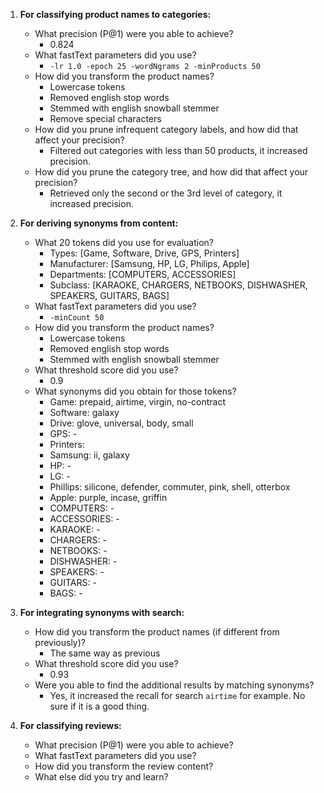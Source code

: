 1. **For classifying product names to categories:** 
    - What precision (P@1) were you able to achieve?
        - 0.824
    - What fastText parameters did you use?
        - `-lr 1.0 -epoch 25 -wordNgrams 2 -minProducts 50`
    - How did you transform the product names?
      - Lowercase tokens
      - Removed english stop words
      - Stemmed with english snowball stemmer
      - Remove special characters
    - How did you prune infrequent category labels, and how did that affect your precision?
      - Filtered out categories with less than 50 products, it increased precision.
    - How did you prune the category tree, and how did that affect your precision?
      - Retrieved only the second or the 3rd level of category, it increased precision.


2. **For deriving synonyms from content:**
    - What 20 tokens did you use for evaluation?
      - Types: [Game, Software, Drive, GPS, Printers]
      - Manufacturer: [Samsung, HP, LG, Philips, Apple]
      - Departments: [COMPUTERS, ACCESSORIES]
      - Subclass: [KARAOKE, CHARGERS, NETBOOKS, DISHWASHER, SPEAKERS, GUITARS, BAGS]
    - What fastText parameters did you use?
      - `-minCount 50`
    - How did you transform the product names?
      - Lowercase tokens
      - Removed english stop words
      - Stemmed with english snowball stemmer
    - What threshold score did you use?
      - 0.9
    - What synonyms did you obtain for those tokens?
      - Game: prepaid, airtime, virgin, no-contract 
      - Software: galaxy
      - Drive: glove, universal, body, small
      - GPS: - 
      - Printers: 
      - Samsung: ii, galaxy
      - HP: -
      - LG: -
      - Phillips: silicone, defender, commuter, pink, shell, otterbox
      - Apple: purple, incase, griffin
      - COMPUTERS: -
      - ACCESSORIES: -
      - KARAOKE: -
      - CHARGERS: -
      - NETBOOKS: -
      - DISHWASHER: -
      - SPEAKERS: -
      - GUITARS: -
      - BAGS: -


3. **For integrating synonyms with search:**
    - How did you transform the product names (if different from previously)?
      - The same way as previous
    - What threshold score did you use?
      - 0.93
    - Were you able to find the additional results by matching synonyms?
      - Yes, it increased the recall for search `airtime` for example. No sure if it is a good thing.


4. **For classifying reviews:**
    - What precision (P@1) were you able to achieve?
    - What fastText parameters did you use?
    - How did you transform the review content?
    - What else did you try and learn?